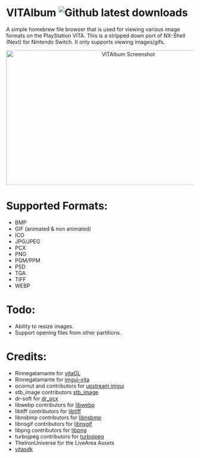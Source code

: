 # VITAlbum ![Github latest downloads](https://img.shields.io/github/downloads/joel16/VITAlbum/total.svg)

A simple homebrew file browser that is used for viewing various image formats on the PlayStation VITA. This is a stripped down port of NX-Shell (Next) for Nintendo Switch. It only supports viewing images/gifs.

<p align="center">
<img src="https://i.imgur.com/rFzFfcT.jpg" alt="VITAlbum Screenshot" width="640" height="362"/>
</p>

# Supported Formats:
- BMP
- GIF (animated & non animated)
- ICO
- JPG/JPEG
- PCX
- PNG
- PGM/PPM
- PSD
- TGA
- TIFF
- WEBP

# Todo:
- Ability to resize images.
- Support opening files from other partitions.

# Credits:
- Rinnegatamante for [vitaGL](https://github.com/Rinnegatamante/vitaGL)
- Rinnegatamante for [imgui-vita](https://github.com/Rinnegatamante/imgui-vita)
- ocornut and contributors for [upstream imgui](https://github.com/ocornut/imgui)
- stb_image contributors [stb_image](https://github.com/nothings/stb/blob/master/stb_image.h)
- dr-soft for [dr_pcx](https://github.com/dr-soft/dr_pcx)
- libwebp contributors for [libwebp](https://developers.google.com/speed/webp)
- libtiff contributors for [libtiff](http://www.libtiff.org/)
- libnsbmp contributors for [libnsbmp](https://www.netsurf-browser.org/projects/libnsbmp/)
- libnsgif contributors for [libnsgif](https://www.netsurf-browser.org/projects/libnsgif/)
- libpng contributors for [libpng](http://www.libpng.org/pub/png/libpng.html)
- turbojpeg contributors for [turbojpeg](https://libjpeg-turbo.org/)
- TheIronUniverse for the LiveArea Assets
- [vitasdk](https://github.com/vitasdk)
